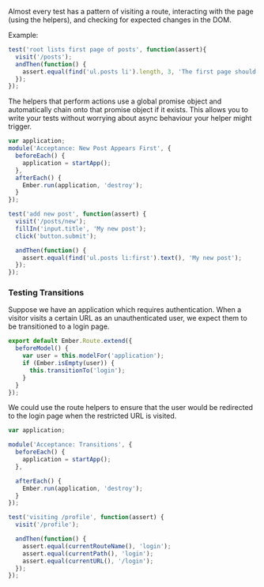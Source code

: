 Almost every test has a pattern of visiting a route, interacting with the page
(using the helpers), and checking for expected changes in the DOM.

Example:

```tests/acceptance/root-lists-first-page-of-posts-test.js
test('root lists first page of posts', function(assert){
  visit('/posts');
  andThen(function() {
    assert.equal(find('ul.posts li').length, 3, 'The first page should have 3 posts');
  });
});
```

The helpers that perform actions use a global promise object and automatically
chain onto that promise object if it exists. This allows you to write your tests
without worrying about async behaviour your helper might trigger.

```tests/acceptance/new-post-appears-first-test.js
var application;
module('Acceptance: New Post Appears First', {
  beforeEach() {
    application = startApp();
  },
  afterEach() {
    Ember.run(application, 'destroy');
  }
});

test('add new post', function(assert) {
  visit('/posts/new');
  fillIn('input.title', 'My new post');
  click('button.submit');

  andThen(function() {
    assert.equal(find('ul.posts li:first').text(), 'My new post');
  });
});
```

### Testing Transitions

Suppose we have an application which requires authentication. When a visitor
visits a certain URL as an unauthenticated user, we expect them to be transitioned
to a login page.

```app/routes/profile.js
export default Ember.Route.extend({
  beforeModel() {
    var user = this.modelFor('application');
    if (Ember.isEmpty(user)) {
      this.transitionTo('login');
    }
  }
});
```

We could use the route helpers to ensure that the user would be redirected to the login page
when the restricted URL is visited.

```tests/acceptance/transitions-test.js
var application;

module('Acceptance: Transitions', {
  beforeEach() {
    application = startApp();
  },

  afterEach() {
    Ember.run(application, 'destroy');
  }
});

test('visiting /profile', function(assert) {
  visit('/profile');

  andThen(function() {
    assert.equal(currentRouteName(), 'login');
    assert.equal(currentPath(), 'login');
    assert.equal(currentURL(), '/login');
  });
});
```
